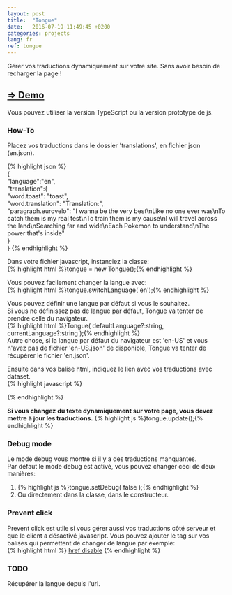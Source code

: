 ```yaml
---
layout: post
title:  "Tongue"
date:   2016-07-19 11:49:45 +0200
categories: projects
lang: fr
ref: tongue
---
```


Gérer vos traductions dynamiquement sur votre site. Sans avoir besoin de recharger la page !  

## [⇒ Demo](http://buuuuug.ddns.net/tongue/)  

Vous pouvez utiliser la version TypeScript ou la version prototype de js.  

### How-To  
Placez vos traductions dans le dossier 'translations', en fichier json (en.json).  

{% highlight json %}  
{  
    "language":"en",  
    "translation":{  
        "word.toast": "toast",  
        "word.translation": "Translation:",  
        "paragraph.eurovelo": "I wanna be the very best\nLike no one ever was\nTo catch them is my real test\nTo train them is my cause\nI will travel across the land\nSearching far and wide\nEach Pokemon to understand\nThe power that's inside"  
    }  
}
 {% endhighlight %}  

Dans votre fichier javascript, instanciez la classe:  
{% highlight html %}tongue = new Tongue();{% endhighlight %}    

Vous pouvez facilement changer la langue avec:  
{% highlight html %}tongue.switchLanguage('en');{% endhighlight %}  

Vous pouvez définir une langue par défaut si vous le souhaitez.  
Si vous ne définissez pas de langue par défaut, Tongue va tenter de prendre celle du navigateur.  
{% highlight html %}Tongue( defaultLanguage?:string, currentLanguage?:string );{% endhighlight %}  
Autre chose, si la langue par défaut du navigateur est 'en-US' et vous n'avez pas de fichier 'en-US.json' de disponible, Tongue va tenter de récupérer le fichier 'en.json'.  

Ensuite dans vos balise html, indiquez le lien avec vos traductions avec dataset.  
{% highlight javascript %} <p data-tongue="word.toast"></p> {% endhighlight %}  

**Si vous changez du texte dynamiquement sur votre page, vous devez mettre à jour les traductions.**
{% highlight js %}tongue.update();{% endhighlight %}  

### Debug mode  
Le mode debug vous montre si il y a des traductions manquantes.  
Par défaut le mode debug est activé, vous pouvez changer ceci de deux manières:  

1. {% highlight js %}tongue.setDebug( false );{% endhighlight %}
2. Ou directement dans la classe, dans le constructeur.  

### Prevent click  
Prevent click est utile si vous gérer aussi vos traductions côté serveur et que le client
a désactivé javascript. Vous pouvez ajouter le tag sur vos balises qui permettent de changer de langue par exemple:  
{% highlight html %} <a href="/en" data-tongue-flag>href disable</a> {% endhighlight %}

### TODO  
Récupérer la langue depuis l'url.
